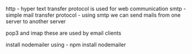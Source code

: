 http - hyper text transfer protocol is used for web communication
smtp - simple mail transfer protocol - using smtp we can send mails from one server to another server

pop3 and imap these are used by email clients 


install nodemailer using - npm install nodemailer
